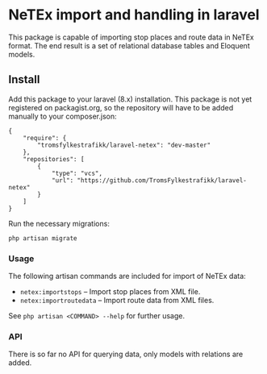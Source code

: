 # NeTEx import and handling in laravel

This package is capable of importing stop places and route data in NeTEx
format. The end result is a set of relational database tables and Eloquent
models.

## Install

Add this package to your laravel (8.x) installation. This package is
not yet registered on packagist.org, so the repository will have to be
added manually to your composer.json:
```
{
    "require": {
        "tromsfylkestrafikk/laravel-netex": "dev-master"
    },
    "repositories": [
        {
            "type": "vcs",
            "url": "https://github.com/TromsFylkestrafikk/laravel-netex"
        }
    ]
}
```

Run the necessary migrations:
```
php artisan migrate
```

### Usage

The following artisan commands are included for import of NeTEx data:
- `netex:importstops` – Import stop places from XML file.
- `netex:importroutedata` – Import route data from XML files.

See `php artisan <COMMAND> --help` for further usage.

### API

There is so far no API for querying data, only models with relations
are added.
